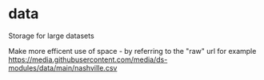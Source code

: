 # data
Storage for large datasets

Make more efficent use of space - by referring to the "raw" url 
for example https://media.githubusercontent.com/media/ds-modules/data/main/nashville.csv

